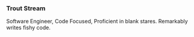 <!-- 
Readme example:
https://github.com/othneildrew/Best-README-Template
-->

### Trout Stream
Software Engineer, Code Focused, Proficient in blank stares. Remarkably writes fishy code.

<!--
@ Tools
Sheilds: https://shields.io/
Simple Icons: https://simpleicons.org
Color Codes: https://htmlcolorcodes.com/
-->

<!--
@ README TEMPLATES
Project ReadME: https://github.com/othneildrew/Best-README-Template
-->

